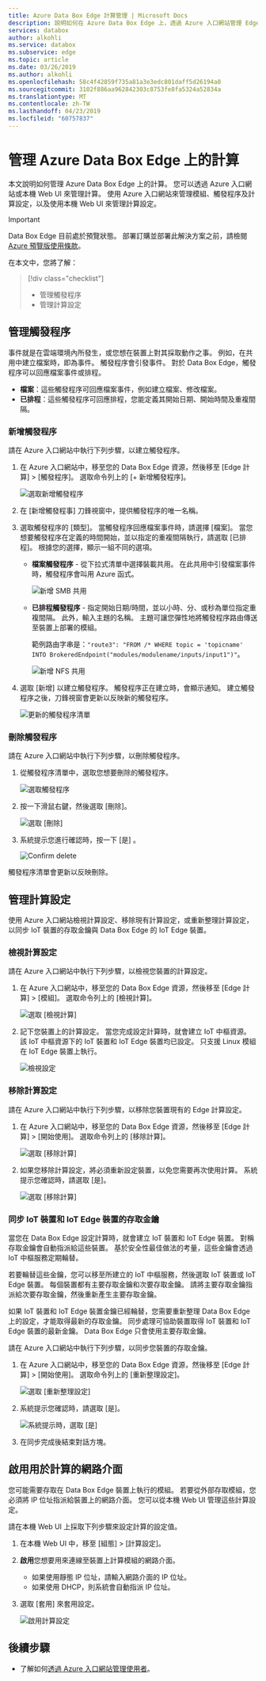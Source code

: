 ```yaml
---
title: Azure Data Box Edge 計算管理 | Microsoft Docs
description: 說明如何在 Azure Data Box Edge 上，透過 Azure 入口網站管理 Edge 計算設定，例如觸發程序、模組、檢視計算設定、移除設定。
services: databox
author: alkohli
ms.service: databox
ms.subservice: edge
ms.topic: article
ms.date: 03/26/2019
ms.author: alkohli
ms.openlocfilehash: 58c4f42859f735a81a3e3edc801daff5d26194a0
ms.sourcegitcommit: 3102f886aa962842303c8753fe8fa5324a52834a
ms.translationtype: MT
ms.contentlocale: zh-TW
ms.lasthandoff: 04/23/2019
ms.locfileid: "60757837"
---
```

# <a name="manage-compute-on-your-azure-data-box-edge"></a>管理 Azure Data Box Edge 上的計算

本文說明如何管理 Azure Data Box Edge 上的計算。 您可以透過 Azure 入口網站或本機 Web UI 來管理計算。 使用 Azure 入口網站來管理模組、觸發程序及計算設定，以及使用本機 Web UI 來管理計算設定。

> [!IMPORTANT]
> Data Box Edge 目前處於預覽狀態。 部署訂購並部署此解決方案之前，請檢閱 [Azure 預覽版使用條款](https://azure.microsoft.com/support/legal/preview-supplemental-terms/)。


在本文中，您將了解：

> [!div class="checklist"]
> * 管理觸發程序
> * 管理計算設定


## <a name="manage-triggers"></a>管理觸發程序

事件就是在雲端環境內所發生，或您想在裝置上對其採取動作之事。 例如，在共用中建立檔案時，即為事件。 觸發程序會引發事件。 對於 Data Box Edge，觸發程序可以回應檔案事件或排程。

- **檔案**：這些觸發程序可回應檔案事件，例如建立檔案、修改檔案。
- **已排程**：這些觸發程序可回應排程，您能定義其開始日期、開始時間及重複間隔。


### <a name="add-a-trigger"></a>新增觸發程序

請在 Azure 入口網站中執行下列步驟，以建立觸發程序。

1. 在 Azure 入口網站中，移至您的 Data Box Edge 資源，然後移至 [Edge 計算] > [觸發程序]。 選取命令列上的 [+ 新增觸發程序]。

    ![選取新增觸發程序](media/data-box-edge-manage-compute/add-trigger-1.png)

2. 在 [新增觸發程事] 刀鋒視窗中，提供觸發程序的唯一名稱。
    
    <!--Trigger names can only contain numbers, lowercase letters, and hyphens. The share name must be between 3 and 63 characters long and begin with a letter or a number. Each hyphen must be preceded and followed by a non-hyphen character.-->

3. 選取觸發程序的 [類型]。 當觸發程序回應檔案事件時，請選擇 [檔案]。 當您想要觸發程序在定義的時間開始，並以指定的重複間隔執行，請選取 [已排程]。 根據您的選擇，顯示一組不同的選項。

    - **檔案觸發程序** - 從下拉式清單中選擇裝載共用。 在此共用中引發檔案事件時，觸發程序會叫用 Azure 函式。

        ![新增 SMB 共用](media/data-box-edge-manage-compute/add-file-trigger.png)

    - **已排程觸發程序** - 指定開始日期/時間，並以小時、分、或秒為單位指定重複間隔。 此外，輸入主題的名稱。 主題可讓您彈性地將觸發程序路由傳送至裝置上部署的模組。

        範例路由字串是：`"route3": "FROM /* WHERE topic = 'topicname' INTO BrokeredEndpoint("modules/modulename/inputs/input1")"`。

        ![新增 NFS 共用](media/data-box-edge-manage-compute/add-scheduled-trigger.png)

4. 選取 [新增] 以建立觸發程序。 觸發程序正在建立時，會顯示通知。 建立觸發程序之後，刀鋒視窗會更新以反映新的觸發程序。
 
    ![更新的觸發程序清單](media/data-box-edge-manage-compute/add-trigger-2.png)

### <a name="delete-a-trigger"></a>刪除觸發程序

請在 Azure 入口網站中執行下列步驟，以刪除觸發程序。

1. 從觸發程序清單中，選取您想要刪除的觸發程序。

    ![選取觸發程序](media/data-box-edge-manage-compute/add-trigger-1.png)

2. 按一下滑鼠右鍵，然後選取 [刪除]。

    ![選取 [刪除]](media/data-box-edge-manage-compute/add-trigger-1.png)

3. 系統提示您進行確認時，按一下 [是] 。

    ![Confirm delete](media/data-box-edge-manage-compute/add-trigger-1.png)

觸發程序清單會更新以反映刪除。

## <a name="manage-compute-configuration"></a>管理計算設定

使用 Azure 入口網站檢視計算設定、移除現有計算設定，或重新整理計算設定，以同步 IoT 裝置的存取金鑰與 Data Box Edge 的 IoT Edge 裝置。

### <a name="view-compute-configuration"></a>檢視計算設定

請在 Azure 入口網站中執行下列步驟，以檢視您裝置的計算設定。

1. 在 Azure 入口網站中，移至您的 Data Box Edge 資源，然後移至 [Edge 計算] > [模組]。 選取命令列上的 [檢視計算]。

    ![選取 [檢視計算]](media/data-box-edge-manage-compute/view-compute-1.png)

2. 記下您裝置上的計算設定。 當您完成設定計算時，就會建立 IoT 中樞資源。 該 IoT 中樞資源下的 IoT 裝置和 IoT Edge 裝置均已設定。 只支援 Linux 模組在 IoT Edge 裝置上執行。

    ![檢視設定](media/data-box-edge-manage-compute/view-compute-2.png)


### <a name="remove-compute-configuration"></a>移除計算設定

請在 Azure 入口網站中執行下列步驟，以移除您裝置現有的 Edge 計算設定。

1. 在 Azure 入口網站中，移至您的 Data Box Edge 資源，然後移至 [Edge 計算] > [開始使用]。 選取命令列上的 [移除計算]。

    ![選取 [移除計算]](media/data-box-edge-manage-compute/remove-compute-1.png)

2. 如果您移除計算設定，將必須重新設定裝置，以免您需要再次使用計算。 系統提示您確認時，請選取 [是]。

    ![選取 [移除計算]](media/data-box-edge-manage-compute/remove-compute-2.png)

### <a name="sync-up-iot-device-and-iot-edge-device-access-keys"></a>同步 IoT 裝置和 IoT Edge 裝置的存取金鑰

當您在 Data Box Edge 設定計算時，就會建立 IoT 裝置和 IoT Edge 裝置。 對稱存取金鑰會自動指派給這些裝置。 基於安全性最佳做法的考量，這些金鑰會透過 IoT 中樞服務定期輪替。

若要輪替這些金鑰，您可以移至所建立的 IoT 中樞服務，然後選取 IoT 裝置或 IoT Edge 裝置。 每個裝置都有主要存取金鑰和次要存取金鑰。 請將主要存取金鑰指派給次要存取金鑰，然後重新產生主要存取金鑰。

如果 IoT 裝置和 IoT Edge 裝置金鑰已經輪替，您需要重新整理 Data Box Edge 上的設定，才能取得最新的存取金鑰。 同步處理可協助裝置取得 IoT 裝置和 IoT Edge 裝置的最新金鑰。 Data Box Edge 只會使用主要存取金鑰。

請在 Azure 入口網站中執行下列步驟，以同步您裝置的存取金鑰。

1. 在 Azure 入口網站中，移至您的 Data Box Edge 資源，然後移至 [Edge 計算] > [開始使用]。 選取命令列上的 [重新整理設定]。

    ![選取 [重新整理設定]](media/data-box-edge-manage-compute/refresh-configuration-1.png)

2. 系統提示您確認時，請選取 [是]。

     ![系統提示時，選取 [是]](media/data-box-edge-manage-compute/refresh-configuration-2.png)

3. 在同步完成後結束對話方塊。

## <a name="enable-a-network-interface-for-compute"></a>啟用用於計算的網路介面

您可能需要存取在 Data Box Edge 裝置上執行的模組。 若要從外部存取模組，您必須將 IP 位址指派給裝置上的網路介面。 您可以從本機 Web UI 管理這些計算設定。

請在本機 Web UI 上採取下列步驟來設定計算的設定值。

1. 在本機 Web UI 中，移至 [組態] > [計算設定]。  

2. **啟用**您想要用來連線至裝置上計算模組的網路介面。 

    - 如果使用靜態 IP 位址，請輸入網路介面的 IP 位址。
    - 如果使用 DHCP，則系統會自動指派 IP 位址。

3. 選取 [套用] 來套用設定。

    ![啟用計算設定](media/data-box-edge-manage-compute/compute-settings-1.png)


## <a name="next-steps"></a>後續步驟

- 了解如何[透過 Azure 入口網站管理使用者](data-box-edge-manage-users.md)。
